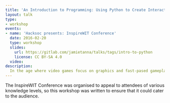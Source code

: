 ```yaml
---
title: 'An Introduction to Programming: Using Python to Create Interactive Programs'
layout: talk
type:
- workshop
events:
- name: 'Hacksoc presents: InspireWIT Conference'
  date: 2016-02-20
  type: workshop
  slides:
    url: https://gitlab.com/jamietanna/talks/tags/intro-to-python
    license: CC BY-SA 4.0
  video:
description:
  In the age where video games focus on graphics and fast-pased gameplay, it is sometimes nice to go back to basics. Learn Python programming by building your first text-based adventure game.
---
```

The InspireWIT Conference was organised to appeal to attendees of various knowledge levels, so this workshop was written to ensure that it could cater to the audience.
